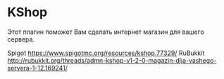 # KShop
Этот плагин поможет Вам сделать интернет магазин для вашего сервера.

Spigot https://www.spigotmc.org/resources/kshop.77329/
RuBukkit http://rubukkit.org/threads/admn-kshop-v1-2-0-magazin-dlja-vashego-servera-1-12.169241/
